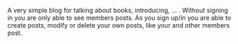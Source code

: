 A very simple blog for talking about books, introducing, ... .
Without signing in you are only able to see members posts. As you sign up/in
you are able to create posts, modify or delete your own posts, like your and
other members post.